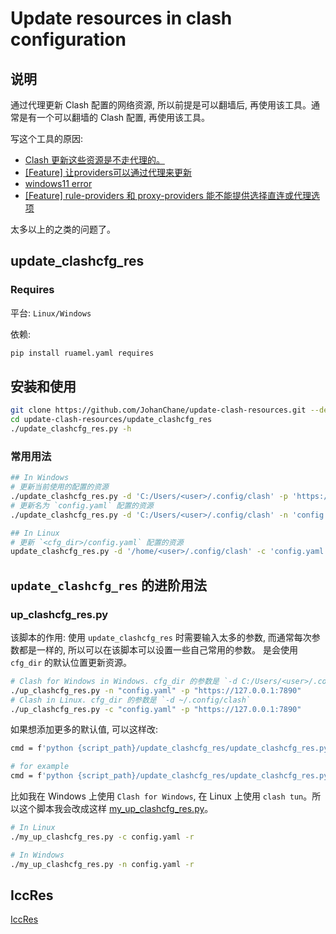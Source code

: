 # Update resources in clash configuration

## 说明

通过代理更新 Clash 配置的网络资源, 所以前提是可以翻墙后, 再使用该工具。通常是有一个可以翻墙的 Clash 配置, 再使用该工具。

写这个工具的原因:

-   [Clash 更新这些资源是不走代理的。](https://github.com/Dreamacro/clash/issues/2368)
-   [[Feature] 让providers可以通过代理来更新](https://github.com/Dreamacro/clash/issues/2046)
-   [windows11 error](https://github.com/Fndroid/clash_for_windows_pkg/issues/2384)
-   [[Feature] rule-providers 和 proxy-providers 能不能提供选择直连或代理选项](https://github.com/Dreamacro/clash/issues/1385)

太多以上的之类的问题了。

## update_clashcfg_res

### Requires

平台: `Linux/Windows`

依赖: 

```sh
pip install ruamel.yaml requires
```

## 安装和使用

```sh
git clone https://github.com/JohanChane/update-clash-resources.git --depth 1
cd update-clash-resources/update_clashcfg_res
./update_clashcfg_res.py -h
```

### 常用用法

```sh
## In Windows
# 更新当前使用的配置的资源
./update_clashcfg_res.py -d 'C:/Users/<user>/.config/clash' -p 'https://127.0.0.1:7890'
# 更新名为 `config.yaml` 配置的资源
./update_clashcfg_res.py -d 'C:/Users/<user>/.config/clash' -n 'config.yaml' -p 'https://127.0.0.1:7890'

## In Linux
# 更新 `<cfg_dir>/config.yaml` 配置的资源
update_clashcfg_res.py -d '/home/<user>/.config/clash' -c 'config.yaml' -p 'https://127.0.0.1:7890'
```

## `update_clashcfg_res` 的进阶用法

### up_clashcfg_res.py

该脚本的作用: 使用 `update_clashcfg_res` 时需要输入太多的参数, 而通常每次参数都是一样的, 所以可以在该脚本可以设置一些自己常用的参数。
是会使用 `cfg_dir` 的默认位置更新资源。

```sh
# Clash for Windows in Windows. cfg_dir 的参数是 `-d C:/Users/<user>/.config/clash`
./up_clashcfg_res.py -n "config.yaml" -p "https://127.0.0.1:7890"
# Clash in Linux. cfg_dir 的参数是 `-d ~/.config/clash`
./up_clashcfg_res.py -c "config.yaml" -p "https://127.0.0.1:7890"
```

如果想添加更多的默认值, 可以这样改:

```sh
cmd = f'python {script_path}/update_clashcfg_res/update_clashcfg_res.py -d "{cfg_dir}" <在此处添加更多的默认值> {" ".join(sys.argv[1:])}'

# for example
cmd = f'python {script_path}/update_clashcfg_res/update_clashcfg_res.py -d "{cfg_dir}" -n "config.yaml" -p "https://127.0.0.1:7890" {" ".join(sys.argv[1:])}'
```

比如我在 Windows 上使用 `Clash for Windows`, 在 Linux 上使用 `clash tun`。所以这个脚本我会改成这样 [my_up_clashcfg_res.py](./my_up_clashcfg_res.py)。

```sh
# In Linux
./my_up_clashcfg_res.py -c config.yaml -r

# In Windows
./my_up_clashcfg_res.py -n config.yaml -r
```

## IccRes

[IccRes](https://github.com/JohanChane/IccRes)
